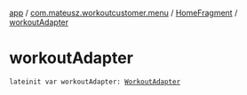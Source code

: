 [app](../../index.md) / [com.mateusz.workoutcustomer.menu](../index.md) / [HomeFragment](index.md) / [workoutAdapter](./workout-adapter.md)

# workoutAdapter

`lateinit var workoutAdapter: `[`WorkoutAdapter`](../../com.mateusz.workoutcustomer.database/-workout-adapter/index.md)